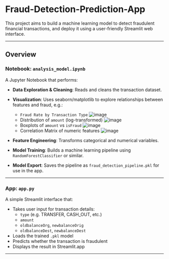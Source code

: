 # Fraud-Detection-Prediction-App

This project aims to build a machine learning model to detect fraudulent financial transactions, and deploy it using a user-friendly Streamlit web interface.

---

## Overview

### Notebook: `analysis_model.ipynb`
A Jupyter Notebook that performs:

- **Data Exploration & Cleaning**: Reads and cleans the transaction dataset.
- **Visualization**: Uses seaborn/matplotlib to explore relationships between features and fraud, e.g.:
  - `Fraud Rate by Transaction Type`
    ![image](https://github.com/user-attachments/assets/d3115c2f-b356-48e9-86f6-ceaeb9449085)
  - Distribution of `amount` (log-transformed)
    ![image](https://github.com/user-attachments/assets/d1592193-8d77-4745-9037-1743e2fcdc78)
  - Boxplots of `amount` vs `isFraud`
    ![image](https://github.com/user-attachments/assets/37134167-bbeb-49df-9c01-4b1a36781adc)
  - Correlation Matrix of numeric features
    ![image](https://github.com/user-attachments/assets/827113ea-40b1-4759-b053-42f2124dea95)

- **Feature Engineering**: Transforms categorical and numerical variables.
- **Model Training**: Builds a machine learning pipeline using `RandomForestClassifier` or similar.
- **Model Export**: Saves the pipeline as `fraud_detection_pipeline.pkl` for use in the app.

---

### App: `app.py`
A simple Streamlit interface that:

- Takes user input for transaction details:
  - `type` (e.g. TRANSFER, CASH_OUT, etc.)
  - `amount`
  - `oldbalanceOrg`, `newbalanceOrig`
  - `oldbalanceDest`, `newbalanceDest`
- Loads the trained `.pkl` model
- Predicts whether the transaction is fraudulent
- Displays the result in Streamlit.app

---


